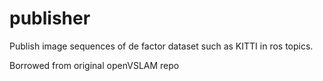 # publisher
Publish image sequences of de factor dataset such as KITTI in ros topics.

Borrowed from original openVSLAM repo
